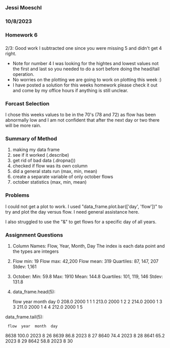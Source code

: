 ### Jessi Moeschl
### 10/8/2023
### Homework 6

###
2/3: Good work I subtracted one since you were missing 5 and didn't get 4 right. 
- Note for number 4 I was looking for the hightes and lowest values not the first and last so you needed to do a sort before doing the head/tail operation. 
- No worries on the plotting we are going to work on plotting this week :) 
- I have posted a solution for this weeks homework please check it out and come by my office hours if anything is still unclear. 

### Forcast Selection

I chose this weeks values to be in the 70's (78 and 72) as flow has been abnormally low and I am not confident that after the next day or two there will be more rain. 


### Summary of Method

1. making my data frame
2. see if it worked (.describe)
3. get rid of bad data (.dropna())
4. checked if flow was its own column
5. did a general stats run (max, min, mean)
6. create a separate variable of only october flows
7. october statistics (max, min, mean)



### Problems

I could not get a plot to work.  I used "data_frame.plot.bar(['day', 'flow'])" to try and plot the day versus flow.  I need general assistance here.

I also struggled to use the "&" to get flows for a specific day of all years.


### Assignment Questions

1. Column Names: Flow, Year, Month, Day
    The index is each data point and the types are integers
2. Flow min: 19
    Flow max: 42,200
    Flow mean: 319
    Quartiles: 87, 147, 207
    Stdev: 1,161
3. October:
    Min: 59.8
    Max: 1910
    Mean: 144.8
    Quartiles: 101, 119, 146
    Stdev: 131.8
    
4. data_frame.head(5):

    flow  year  month  day
0  208.0  2000      1    1
1  213.0  2000      1    2
2  214.0  2000      1    3
3  211.0  2000      1    4
4  212.0  2000      1    5

data_frame.tail(5):

     flow  year  month  day
8638  100.0  2023      8   26
8639   86.8  2023      8   27
8640   74.4  2023      8   28
8641   65.2  2023      8   29
8642   58.8  2023      8   30